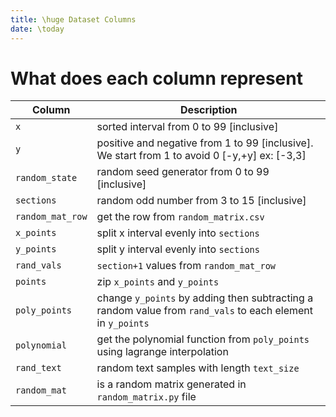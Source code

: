 ```yaml
---
title: \huge Dataset Columns
date: \today
---
```


# What does each column represent

| Column           | Description                                                                                                |
| ---------------- | ---------------------------------------------------------------------------------------------------------- |
| `x`              | sorted interval from 0 to 99 [inclusive]                                                                   |
| `y`              | positive and negative from 1 to 99 [inclusive]. We start from 1 to avoid 0 [-y,+y] ex: [-3,3]              |
| `random_state`   | random seed generator from 0 to 99 [inclusive]                                                             |
| `sections`       | random odd number from 3 to 15 [inclusive]                                                                 |
| `random_mat_row` | get the row from `random_matrix.csv`                                                                       |
| `x_points`       | split x interval evenly into `sections`                                                                    |
| `y_points`       | split y interval evenly into `sections`                                                                    |
| `rand_vals`      | `section+1` values from `random_mat_row`                                                                     |
| `points`         | zip `x_points` and `y_points`                                                                              |
| `poly_points`    | change `y_points` by adding then subtracting a random value from `rand_vals` to each element in `y_points` |
| `polynomial`     | get the polynomial function from `poly_points` using lagrange interpolation                                |
| `rand_text`      | random text samples with length `text_size`                                                                |
| `random_mat`     | is a random matrix generated in `random_matrix.py` file                                                    |
